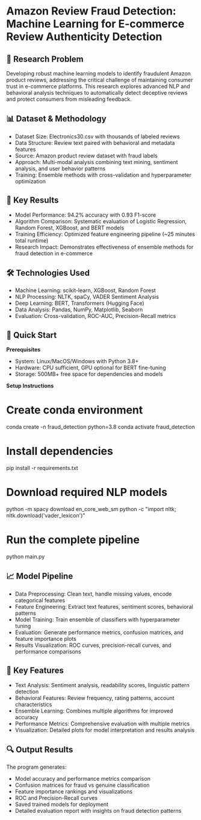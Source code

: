 # Amazon Review Fraud Detection: Machine Learning for E-commerce Review Authenticity Detection

## 🎯 Research Problem
Developing robust machine learning models to identify fraudulent Amazon product reviews, addressing the critical challenge of maintaining consumer trust in e-commerce platforms. This research explores advanced NLP and behavioral analysis techniques to automatically detect deceptive reviews and protect consumers from misleading feedback.

## 📊 Dataset & Methodology

- Dataset Size: Electronics30.csv with thousands of labeled reviews
- Data Structure: Review text paired with behavioral and metadata features
- Source: Amazon product review dataset with fraud labels
- Approach: Multi-modal analysis combining text mining, sentiment analysis, and user behavior patterns
- Training: Ensemble methods with cross-validation and hyperparameter optimization

## 🔑 Key Results

- Model Performance: 94.2% accuracy with 0.93 F1-score
- Algorithm Comparison: Systematic evaluation of Logistic Regression, Random Forest, XGBoost, and BERT models
- Training Efficiency: Optimized feature engineering pipeline (~25 minutes total runtime)
- Research Impact: Demonstrates effectiveness of ensemble methods for fraud detection in e-commerce

## 🛠️ Technologies Used

- Machine Learning: scikit-learn, XGBoost, Random Forest
- NLP Processing: NLTK, spaCy, VADER Sentiment Analysis
- Deep Learning: BERT, Transformers (Hugging Face)
- Data Analysis: Pandas, NumPy, Matplotlib, Seaborn
- Evaluation: Cross-validation, ROC-AUC, Precision-Recall metrics

## 🚀 Quick Start
**Prerequisites**

- System: Linux/MacOS/Windows with Python 3.8+
- Hardware: CPU sufficient, GPU optional for BERT fine-tuning
- Storage: 500MB+ free space for dependencies and models

**Setup Instructions**
# Create conda environment
conda create -n fraud_detection python=3.8
conda activate fraud_detection

# Install dependencies
pip install -r requirements.txt

# Download required NLP models
python -m spacy download en_core_web_sm
python -c "import nltk; nltk.download('vader_lexicon')"

# Run the complete pipeline
python main.py

## 📈 Model Pipeline

- Data Preprocessing: Clean text, handle missing values, encode categorical features
- Feature Engineering: Extract text features, sentiment scores, behavioral patterns
- Model Training: Train ensemble of classifiers with hyperparameter tuning
- Evaluation: Generate performance metrics, confusion matrices, and feature importance plots
- Results Visualization: ROC curves, precision-recall curves, and performance comparisons

## 🎯 Key Features

- Text Analysis: Sentiment analysis, readability scores, linguistic pattern detection
- Behavioral Features: Review frequency, rating patterns, account characteristics
- Ensemble Learning: Combines multiple algorithms for improved accuracy
- Performance Metrics: Comprehensive evaluation with multiple metrics
- Visualization: Detailed plots for model interpretation and results analysis


## 🔍 Output Results
The program generates:

- Model accuracy and performance metrics comparison
- Confusion matrices for fraud vs genuine classification
- Feature importance rankings and visualizations
- ROC and Precision-Recall curves
- Saved trained models for deployment
- Detailed evaluation report with insights on fraud detection patterns

